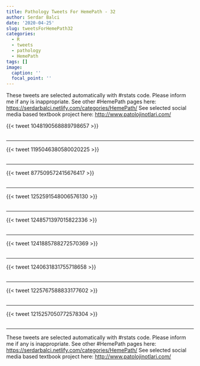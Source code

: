 ```yaml
---
title: Pathology Tweets For HemePath - 32
author: Serdar Balci
date: '2020-04-25'
slug: tweetsForHemePath32
categories:
  - R
  - tweets
  - pathology
  - HemePath
tags: []
image:
  caption: ''
  focal_point: ''
---
```



These tweets are selected automatically with #rstats code. Please inform me if any is inappropriate.
See other #HemePath pages here: https://serdarbalci.netlify.com/categories/HemePath/ 
See selected social media based textbook project here: http://www.patolojinotlari.com/

{{< tweet 1048190568889798657 >}}
<br>
<br>
<hr>
{{< tweet 1195046380580020225 >}}
<br>
<br>
<hr>
{{< tweet 877509572415676417 >}}
<br>
<br>
<hr>
{{< tweet 1252591548006576130 >}}
<br>
<br>
<hr>
{{< tweet 1248571397015822336 >}}
<br>
<br>
<hr>
{{< tweet 1241885788272570369 >}}
<br>
<br>
<hr>
{{< tweet 1240631831755718658 >}}
<br>
<br>
<hr>
{{< tweet 1225767588833177602 >}}
<br>
<br>
<hr>
{{< tweet 1215257050772578304 >}}
<br>
<br>
<hr>


These tweets are selected automatically with #rstats code. Please inform me if any is inappropriate.
See other #HemePath pages here: https://serdarbalci.netlify.com/categories/HemePath/ 
See selected social media based textbook project here: http://www.patolojinotlari.com/
